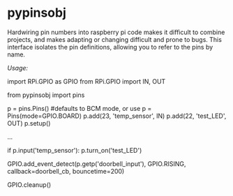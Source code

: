 # pypinsobj

Hardwiring pin numbers into raspberry pi code makes it difficult to combine projects, 
and makes adapting or changing difficult and prone to bugs.  This interface isolates 
the pin definitions, allowing you to refer to the pins by name.


*Usage:*

import RPi.GPIO as GPIO
from RPi.GPIO import IN, OUT

from pypinsobj import pins

p = pins.Pins()        #defaults to BCM mode, or use p = Pins(mode=GPIO.BOARD)
p.add(23, 'temp_sensor', IN)
p.add(22, 'test_LED', OUT)
p.setup()

...

if p.input('temp_sensor'):
       p.turn_on('test_LED')


GPIO.add_event_detect(p.getp('doorbell_input'), GPIO.RISING, callback=doorbell_cb, bouncetime=200)

GPIO.cleanup()

